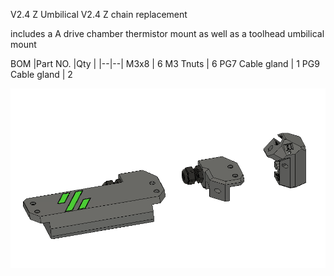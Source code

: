 V2.4 Z Umbilical 
V2.4 Z chain replacement 

includes a A drive chamber thermistor mount as well as a toolhead umbilical mount

BOM 
|Part NO.  |Qty  |
|--|--|
M3x8 | 6 
M3 Tnuts | 6
PG7 Cable gland | 1
PG9 Cable gland | 2


![1](Images/1.png)
